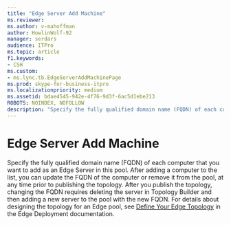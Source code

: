 ```yaml
---
title: "Edge Server Add Machine"
ms.reviewer: 
ms.author: v-mahoffman
author: HowlinWolf-92
manager: serdars
audience: ITPro
ms.topic: article
f1.keywords:
- CSH
ms.custom:
- ms.lync.tb.EdgeServerAddMachinePage
ms.prod: skype-for-business-itpro
ms.localizationpriority: medium
ms.assetid: bdae4545-942e-4f76-9d3f-6ac5d1ebe213
ROBOTS: NOINDEX, NOFOLLOW
description: "Specify the fully qualified domain name (FQDN) of each computer that you want to add as an Edge Server in this pool. After adding a computer to the list, you can update the FQDN of the computer or remove it from the pool, at any time prior to publishing the topology. After you publish the topology, changing the FQDN requires deleting the server in Topology Builder and then adding a new server to the pool with the new FQDN. For details about designing the topology for an Edge pool, see Define Your Edge Topology in the Edge Deployment documentation."
---
```


# Edge Server Add Machine

Specify the fully qualified domain name (FQDN) of each computer that you want to add as an Edge Server in this pool. After adding a computer to the list, you can update the FQDN of the computer or remove it from the pool, at any time prior to publishing the topology. After you publish the topology, changing the FQDN requires deleting the server in Topology Builder and then adding a new server to the pool with the new FQDN. For details about designing the topology for an Edge pool, see [Define Your Edge Topology](/previous-versions/office/lync-server-2013/lync-server-2013-define-your-edge-topology) in the Edge Deployment documentation.